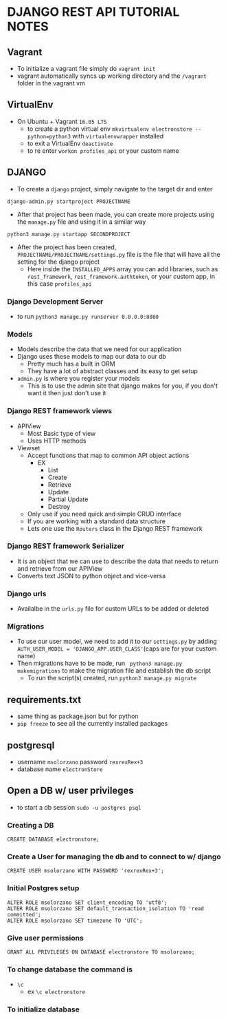 # DJANGO REST API TUTORIAL NOTES

## Vagrant

* To initialize a vagrant file simply do `vagrant init`
* vagrant automatically syncs up working directory and the `/vagrant` folder in the vagrant vm

## VirtualEnv

*  On Ubuntu + Vagrant `16.05 LTS`
    * to create a python virtual env `mkvirtualenv electronstore --python=python3` with `virtualenvwrapper` installed
    *  to exit a VirtualEnv `deactivate`
    * to re enter `workon profiles_api` or your custom name

## DJANGO

* To create a `django` project, simply navigate to the target dir and enter

```shell
django-admin.py startproject PROJECTNAME
```

* After that project has been made, you can create more projects using the `manage.py` file and using it in a similar way

```shell
python3 manage.py startapp SECONDPROJECT
```

* After the project has been created, `PROJECTNAME/PROJECTNAME/settings.py` file is the file that will have all the setting for the django project
    * Here inside the `INSTALLED_APPS` array you can add libraries, such as `rest_framework`, `rest_framework.authtoken`, or your custom app, in this case `profiles_api`

### Django Development Server
* to run `python3 manage.py runserver 0.0.0.0:8080`

### Models

* Models describe the data that we need for our application
* Django uses these models to map our data to our db
    * Pretty much has a built in ORM
    * They have a lot of abstract classes and its easy to get setup
* `admin.py` is where you register your models
    * This is to use the admin site that django makes for you, if you don't want it then just don't use it


### Django REST framework views
* APIView
    * Most Basic type of view
    * Uses HTTP methods
* Viewset
    * Accept functions that map to common API object actions
        * EX
            * List
            * Create
            * Retrieve
            * Update
            * Partial Update
            * Destroy
    * Only use if you need quick and simple CRUD interface
    * If you are working with a standard data structure
    * Lets one use the `Routers` class in the Django REST framework   

### Django REST framework Serializer
* It is an object that we can use to describe the data that needs to return and retrieve from our APIView
* Converts text JSON to python object and vice-versa

### Django urls
* Availalbe in the `urls.py` file for custom URLs to be added or deleted

### Migrations
* To use our user model, we need to add it to our `settings.py` by adding `AUTH_USER_MODEL = 'DJANGO_APP.USER_CLASS'`(caps are for your custom name)
* Then migrations have to be made, run ` python3 manage.py makemigrations` to make the migration file and establish the db script
    * To run the script(s) created, run `python3 manage.py migrate`

## requirements.txt

* same thing as package.json but for python
* `pip freeze` to see all the currently installed packages

## postgresql

* username `msolorzano` password `rexrexRex+3`
* database name `electronStore`

## Open a DB w/ user privileges

* to start a db session `sudo -u postgres psql`

### Creating a DB

```shell
CREATE DATABASE electronstore;
```

### Create a User for managing the db and to connect to w/ django

```shell
CREATE USER msolorzano WITH PASSWORD 'rexrexRex+3';
```

### Initial Postgres setup

```shell
ALTER ROLE msolorzano SET client_encoding TO 'utf8';
ALTER ROLE msolorzano SET default_transaction_isolation TO 'read committed';
ALTER ROLE msolorzano SET timezone TO 'UTC';
```

### Give user permissions

```shell
GRANT ALL PRIVILEGES ON DATABASE electronstore TO msolorzano;
```

### To change database the command is

* `\c`
    * ex `\c electronstore`

### To initialize database
